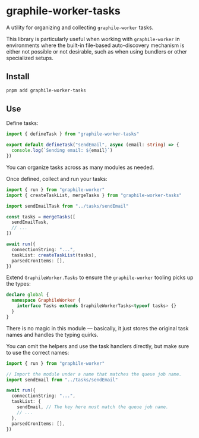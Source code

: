 # graphile-worker-tasks

A utility for organizing and collecting `graphile-worker` tasks.

This library is particularly useful when working with `graphile-worker` in environments where the built-in file-based auto-discovery mechanism is either not possible or not desirable, such as when using bundlers or other specialized setups.

## Install

```sh
pnpm add graphile-worker-tasks
```

## Use

Define tasks:

```ts
import { defineTask } from "graphile-worker-tasks"

export default defineTask("sendEmail", async (email: string) => {
  console.log(`Sending email: ${email}`)
})
```

You can organize tasks across as many modules as needed.

Once defined, collect and run your tasks:

```ts
import { run } from "graphile-worker"
import { createTaskList, mergeTasks } from "graphile-worker-tasks"

import sendEmailTask from "../tasks/sendEmail"

const tasks = mergeTasks([
  sendEmailTask,
  // ...
])

await run({
  connectionString: "...",
  taskList: createTaskList(tasks),
  parsedCronItems: [],
})
```

Extend `GraphileWorker.Tasks` to ensure the `graphile-worker` tooling picks up the types:

```ts
declare global {
  namespace GraphileWorker {
    interface Tasks extends GraphileWorkerTasks<typeof tasks> {}
  }
}
```

There is no magic in this module — basically, it just stores the original task names and handles the typing quirks.

You can omit the helpers and use the task handlers directly, but make sure to use the correct names:

```ts
import { run } from "graphile-worker"

// Import the module under a name that matches the queue job name.
import sendEmail from "../tasks/sendEmail"

await run({
  connectionString: "...",
  taskList: {
    sendEmail, // The key here must match the queue job name.
    // ...
  },
  parsedCronItems: [],
})
```
